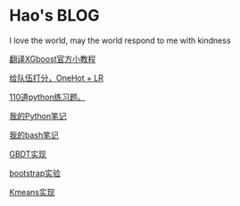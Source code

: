# Hao's BLOG
I love the world, may the world respond to me with kindness

[翻译XGboost官方小教程](src/XGBoost教程(翻译).md)

[给队伍打分，OneHot + LR](https://github.com/lhprojects/TeamRank/blob/master/README.md)

[110道python练习题。](src/python110.ipynb)

[我的Python笔记](src/python_note.ipynb)

[我的bash笔记](src/bash_note.ipynb)

[GBDT实现](src/GBDT.ipynb)

[bootstrap实验](src/bootstrap.ipynb)

[Kmeans实现](src/kmeans.ipynb)


